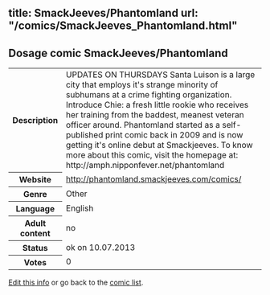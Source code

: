 title: SmackJeeves/Phantomland
url: "/comics/SmackJeeves_Phantomland.html"
---
Dosage comic SmackJeeves/Phantomland
-----------------------------------------

<p id="msg"></p>
<script type="text/javascript">
if (window.location.search === '?edit_info_mail=sent_ok') {
  var elem = document.getElementById("msg");
  elem.innerHTML = 'Edited information sucessfully sent for review, which is usually done daily. Thanks!';
  elem.className = 'ok';
}
</script>
<table class="comicinfo">
<tr>
<th>Description</th><td>UPDATES ON THURSDAYS Santa Luison is a large city that employs it's strange minority of subhumans at a crime fighting organization. Introduce Chie: a fresh little rookie who receives her training from the baddest, meanest veteran officer around. Phantomland started as a self-published print comic back in 2009 and is now getting it's online debut at Smackjeeves. To know more about this comic, visit the homepage at: http://amph.nipponfever.net/phantomland</td>
</tr>
<tr>
<th>Website</th><td><a href="http://phantomland.smackjeeves.com/comics/">http://phantomland.smackjeeves.com/comics/</a></td>
</tr>
<tr>
<th>Genre</th><td>Other</td>
</tr>
<tr>
<th>Language</th><td>English</td>
</tr>
<tr>
<th>Adult content</th><td>no</td>
</tr>
<tr>
<th>Status</th><td>ok on 10.07.2013</td>
</tr>
<tr>
<th>Votes</th><td>0</td>
</tr>
</table>

[Edit this info](SmackJeeves_Phantomland_edit.html) or go back to the [comic list](../comic-index.html).
